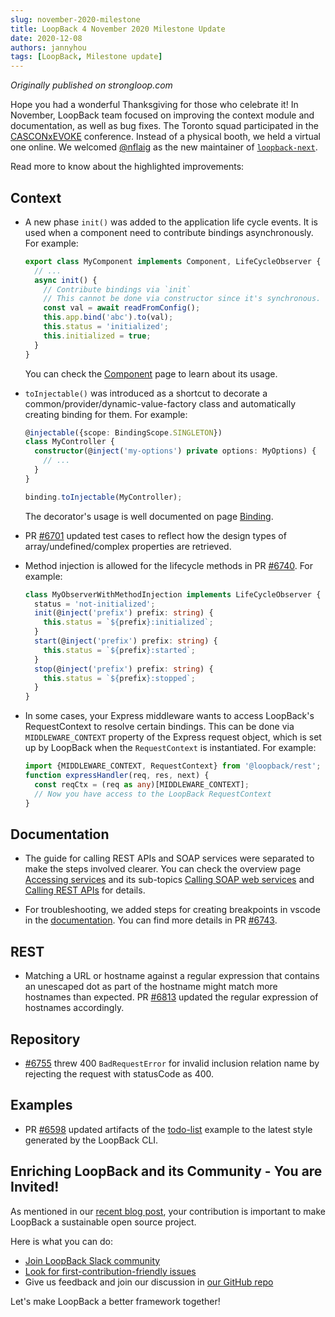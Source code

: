 ```yaml
---
slug: november-2020-milestone
title: LoopBack 4 November 2020 Milestone Update
date: 2020-12-08
authors: jannyhou
tags: [LoopBack, Milestone update]
---
```


_Originally published on strongloop.com_


Hope you had a wonderful Thanksgiving for those who celebrate it! In November, LoopBack team focused on improving the context module and documentation, as well as bug fixes. The Toronto squad participated in the [CASCONxEVOKE](https://www-01.ibm.com/ibm/cas/cascon/) conference. Instead of a physical booth, we held a virtual one online. We welcomed [@nflaig](https://github.com/nflaig) as the new maintainer of [`loopback-next`](https://github.com/strongloop/loopback-next).

Read more to know about the highlighted improvements:

<!--truncate-->

## Context

- A new phase `init()` was added to the application life cycle events. It is used when a component need to contribute bindings asynchronously. For example:

  ```ts
  export class MyComponent implements Component, LifeCycleObserver {
    // ...
    async init() {
      // Contribute bindings via `init`
      // This cannot be done via constructor since it's synchronous.
      const val = await readFromConfig();
      this.app.bind('abc').to(val);
      this.status = 'initialized';
      this.initialized = true;
    }
  }
  ```
  You can check the [Component](https://loopback.io/doc/en/lb4/Component.html#component-life-cycle) page to learn about its usage.

- `toInjectable()` was introduced as a shortcut to decorate a common/provider/dynamic-value-factory class and automatically creating binding for them. For example:
  ```ts
  @injectable({scope: BindingScope.SINGLETON})
  class MyController {
    constructor(@inject('my-options') private options: MyOptions) {
      // ...
    }
  }

  binding.toInjectable(MyController);
  ```
  The decorator's usage is well documented on page [Binding](https://loopback.io/doc/en/lb4/Binding.html#an-injectable-class).

- PR [#6701](https://github.com/strongloop/loopback-next/pull/6701) updated test cases to reflect how the design types of array/undefined/complex properties are retrieved.

- Method injection is allowed for the lifecycle methods in PR [#6740](https://github.com/strongloop/loopback-next/pull/6740). For example:

  ```ts
  class MyObserverWithMethodInjection implements LifeCycleObserver {
    status = 'not-initialized';
    init(@inject('prefix') prefix: string) {
      this.status = `${prefix}:initialized`;
    }
    start(@inject('prefix') prefix: string) {
      this.status = `${prefix}:started`;
    }
    stop(@inject('prefix') prefix: string) {
      this.status = `${prefix}:stopped`;
    }
  }
  ```

- In some cases, your Express middleware wants to access LoopBack's RequestContext to resolve certain bindings. This can be done via `MIDDLEWARE_CONTEXT` property of the Express request object, which is set up by LoopBack when the `RequestContext` is instantiated. For example:

  ```ts
  import {MIDDLEWARE_CONTEXT, RequestContext} from '@loopback/rest';
  function expressHandler(req, res, next) {
    const reqCtx = (req as any)[MIDDLEWARE_CONTEXT];
    // Now you have access to the LoopBack RequestContext
  }
  ```

## Documentation

- The guide for calling REST APIs and SOAP services were separated to make the steps involved clearer. You can check the overview page [Accessing services](https://loopback.io/doc/en/lb4/Accessing-services.html) and its sub-topics [Calling SOAP web services](https://loopback.io/doc/en/lb4/Calling-soap-web-services.html) and [Calling REST APIs](https://loopback.io/doc/en/lb4/Calling-rest-apis.html) for details.

- For troubleshooting, we added steps for creating breakpoints in vscode in the [documentation](https://loopback.io/doc/en/lb4/Troubleshooting.html#creating-breakpoints). You can find more details in PR [#6743](https://github.com/strongloop/loopback-next/pull/6743). 

## REST

- Matching a URL or hostname against a regular expression that contains an unescaped dot as part of the hostname might match more hostnames than expected. PR [#6813](https://github.com/strongloop/loopback-next/pull/6813) updated the regular expression of hostnames accordingly.

## Repository

- [#6755](https://github.com/strongloop/loopback-next/pull/6755) threw 400 `BadRequestError` for invalid inclusion relation name by rejecting the request with statusCode as 400.

## Examples

- PR [#6598](https://github.com/strongloop/loopback-next/pull/6598) updated artifacts of the [todo-list](https://github.com/strongloop/loopback-next/tree/master/examples/todo-list) example to the latest style generated by the LoopBack CLI.

## Enriching LoopBack and its Community - You are Invited!

As mentioned in our [recent blog post](https://strongloop.com/strongblog/2020-community-contribution/), your contribution is important to make LoopBack a sustainable open source project. 

Here is what you can do:
- [Join LoopBack Slack community](https://join.slack.com/t/loopbackio/shared_invite/zt-8lbow73r-SKAKz61Vdao~_rGf91pcsw)
- [Look for first-contribution-friendly issues](https://github.com/strongloop/loopback-next/issues?q=is%3Aissue+is%3Aopen+label%3A%22good+first+issue%22)
- Give us feedback and join our discussion in [our GitHub repo](https://github.com/strongloop/loopback-next)

Let's make LoopBack a better framework together!
